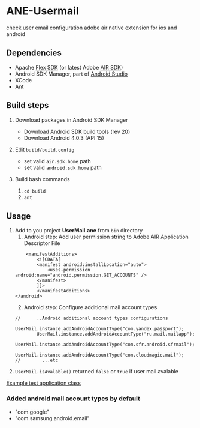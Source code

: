# ANE-Usermail
check user email configuration adobe air native extension for ios and android


## Dependencies

- Apache [Flex SDK](http://flex.apache.org/installer.html) (or latest Adobe [AIR SDK](http://www.adobe.com/devnet/air/air-sdk-download.html)) 
- Android SDK Manager, part of [Android Studio](https://developer.android.com/studio/index.html)
- XCode 
- Ant

## Build steps

1. Download packages in Android SDK Manager
    - Download Android SDK build tools (rev 20)
    - Download Android 4.0.3 (API 15)

2. Edit ```build/build.config```
    - set valid ```air.sdk.home``` path 
    - set valid ```android.sdk.home``` path
    
3. Build bash commands
    1. ```cd build``` 
    2. ```ant```
        
## Usage
 1. Add to you project **UserMail.ane** from ```bin``` directory
    1. Android step: Add user permission string to Adobe AIR Application Descriptor File
    ```<android>
        <manifestAdditions>
            <![CDATA[
            <manifest android:installLocation="auto">
                <uses-permission android:name="android.permission.GET_ACCOUNTS" />
            </manifest>
            ]]>
            </manifestAdditions>
    </android>
    ```
    2. Android step: Configure additional mail account types 
    ```
    //      ..Android additional account types configurations
            UserMail.instance.addAndroidAccountType("com.yandex.passport");
            UserMail.instance.addAndroidAccountType("ru.mail.mailapp");
            UserMail.instance.addAndroidAccountType("com.sfr.android.sfrmail");
            UserMail.instance.addAndroidAccountType("com.cloudmagic.mail");
    //        ...etc
    ```         
 3. ```UserMail.isAvalable()``` returned ```false``` or ```true``` if user mail avalable 

[Example test application class](https://github.com/gleba/ANE-Usermail/blob/master/testapp/src/Main.as)

### Added android mail account types by default
- "com.google"
- "com.samsung.android.email"